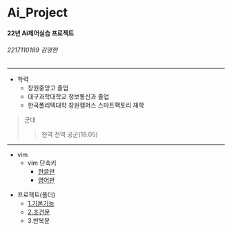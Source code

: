 # Ai_Project

#### 22년 Ai제어실습 프로젝트
###### 2217110189 김영현

-----------------------------

+ 학력
     + 창원중앙고 졸업
     + 대구과학대학교 정보통신과 졸업
     + 한국폴리텍대학 창원캠퍼스 스마트팩토리 재학
      
>군대
>>현역 전역
>>공군(18.05)

------------------------------

* vim
     * vim 단축키
         * [한글판](https://github.com/surplus1492/Ai_Project/blob/main/VIM%20Cheat%20Sheet.pdf)
         * [영어판](https://github.com/surplus1492/Ai_Project/blob/main/vim-commands-cheat-sheet-by-pnap.pdf)

- 프로젝트(폴더)
    - [1.기본기능](https://github.com/surplus1492/Ai_Project/tree/main/src/1.basic)
    - [2.조건문](https://github.com/surplus1492/Ai_Project/tree/main/src/2.if)
    - 3.반복문
